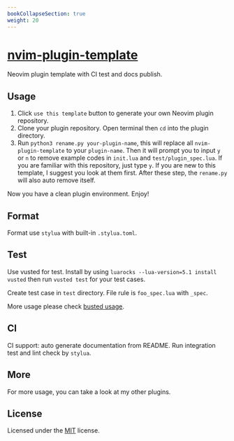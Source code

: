 ```yaml
---
bookCollapseSection: true
weight: 20
---
```


# [nvim-plugin-template](https://github.com/nvimdev/nvim-plugin-template)

Neovim plugin template with CI test and docs publish.

## Usage

1. Click `use this template` button to generate your own Neovim plugin repository.
2. Clone your plugin repository. Open terminal then `cd` into the plugin directory.
3. Run `python3 rename.py your-plugin-name`, this will replace all `nvim-plugin-template` to your `plugin-name`. Then it will prompt you to input `y` or `n` to remove example codes in `init.lua` and `test/plugin_spec.lua`. If you are familiar with this repository, just type `y`. If you are new to this template, I suggest you look at them first. After these step, the `rename.py` will also auto remove itself.

Now you have a clean plugin environment. Enjoy!

## Format

Format use `stylua` with built-in `.stylua.toml`.

## Test

Use vusted for test. Install by using `luarocks --lua-version=5.1 install vusted` then run `vusted test` for your test cases.

Create test case in `test` directory. File rule is `foo_spec.lua` with `_spec`.

More usage please check [busted usage](https://lunarmodules.github.io/busted/).

## CI

CI support: auto generate documentation from README. Run integration test and lint check by `stylua`.

## More

For more usage, you can take a look at my other plugins.

## License

Licensed under the [MIT](https://github.com/nvimdev/nvim-plugin-template/blob/main/LICENSE) license.
